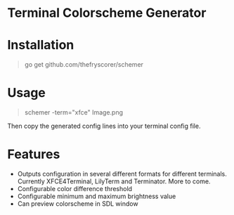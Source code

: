 Terminal Colorscheme Generator
==============================

# Installation #

> go get github.com/thefryscorer/schemer

# Usage #

> schemer -term="xfce" Image.png

Then copy the generated config lines into your terminal config file.

# Features #

- Outputs configuration in several different formats for different terminals. Currently XFCE4Terminal, LilyTerm and Terminator. More to come.
- Configurable color difference threshold
- Configurable minimum and maximum brightness value
- Can preview colorscheme in SDL window



